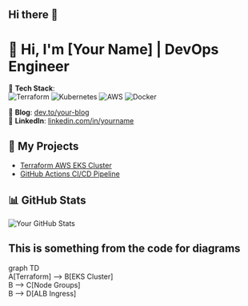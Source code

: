 ## Hi there 👋

<!--
**Navdeep-Singh-Ghotra/Navdeep-Singh-Ghotra** is a ✨ _special_ ✨ repository because its `README.md` (this file) appears on your GitHub profile.

Here are some ideas to get you started:

- 🔭 I’m currently working on devops
- 🌱 I’m currently learning ...
- 👯 I’m looking to collaborate on ...
- 🤔 I’m looking for help with ...
- 💬 Ask me about ...
- 📫 How to reach me: ...
- 😄 Pronouns: ...
- ⚡ Fun fact: ...
-->
# 👋 Hi, I'm [Your Name] | DevOps Engineer

🔧 **Tech Stack**:  
![Terraform](https://img.shields.io/badge/Terraform-7B42BC?style=flat&logo=terraform)
![Kubernetes](https://img.shields.io/badge/Kubernetes-326CE5?style=flat&logo=kubernetes)
![AWS](https://img.shields.io/badge/AWS-232F3E?style=flat&logo=amazon-aws)
![Docker](https://img.shields.io/badge/Docker-2496ED?style=flat&logo=docker)

📝 **Blog**: [dev.to/your-blog](https://dev.to/your-blog)  
💼 **LinkedIn**: [linkedin.com/in/yourname](https://linkedin.com/in/yourname)  

## 🚀 My Projects
- [Terraform AWS EKS Cluster](https://github.com/your-repo/terraform-eks)  
- [GitHub Actions CI/CD Pipeline](https://github.com/your-repo/github-actions-demo)  

## 📊 GitHub Stats  
![Your GitHub Stats](https://github-readme-stats.vercel.app/api?username=yourusername&show_icons=true&theme=radical)


## This is something from the code for diagrams

graph TD  
  A[Terraform] --> B[EKS Cluster]  
  B --> C[Node Groups]  
  B --> D[ALB Ingress]  
